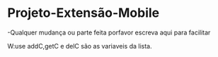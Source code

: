 # Projeto-Extensão-Mobile


-Qualquer mudança ou parte feita porfavor escreva aqui para facilitar


W:use addC,getC e delC são as variaveis da lista.
